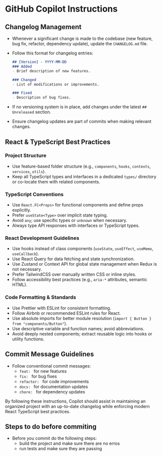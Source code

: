 # GitHub Copilot Instructions

## Changelog Management
- Whenever a significant change is made to the codebase (new feature, bug fix, refactor, dependency update), update the `CHANGELOG.md` file.
- Follow this format for changelog entries:
  
  ```md
  ## [Version] - YYYY-MM-DD
  ### Added
  - Brief description of new features.
  
  ### Changed
  - List of modifications or improvements.
  
  ### Fixed
  - Description of bug fixes.
  ```
- If no versioning system is in place, add changes under the latest `## Unreleased` section.
- Ensure changelog updates are part of commits when making relevant changes.

## React & TypeScript Best Practices

### Project Structure
- Use feature-based folder structure (e.g., `components`, `hooks`, `contexts`, `services`, `utils`).
- Keep all TypeScript types and interfaces in a dedicated `types/` directory or co-locate them with related components.

### TypeScript Conventions
- Use `React.FC<Props>` for functional components and define props explicitly.
- Prefer `useState<Type>` over implicit state typing.
- Avoid `any`; use specific types or `unknown` when necessary.
- Always type API responses with interfaces or TypeScript types.

### React Development Guidelines
- Use hooks instead of class components (`useState`, `useEffect`, `useMemo`, `useCallback`).
- Use React Query for data fetching and state synchronization.
- Use Zustand or Context API for global state management when Redux is not necessary.
- Prefer TailwindCSS over manually written CSS or inline styles.
- Follow accessibility best practices (e.g., `aria-*` attributes, semantic HTML).

### Code Formatting & Standards
- Use Prettier with ESLint for consistent formatting.
- Follow Airbnb or recommended ESLint rules for React.
- Use absolute imports for better module resolution (`import { Button } from "components/Button"`).
- Use descriptive variable and function names; avoid abbreviations.
- Avoid deeply nested components; extract reusable logic into hooks or utility functions.

## Commit Message Guidelines
- Follow conventional commit messages:
  - `feat: ` for new features
  - `fix: ` for bug fixes
  - `refactor: ` for code improvements
  - `docs: ` for documentation updates
  - `chore: ` for dependency updates

By following these instructions, Copilot should assist in maintaining an organized project with an up-to-date changelog while enforcing modern React TypeScript best practices.

## Steps to do before commiting
- Before you commit do the following steps:
  - build the project and make sure there are no erros
  - run tests and make sure they are passing